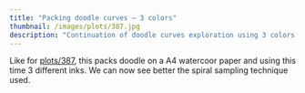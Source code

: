 ```yaml
---
title: "Packing doodle curves – 3 colors"
thumbnail: /images/plots/387.jpg
description: "Continuation of doodle curves exploration using 3 colors."
---
```


Like for [plots/387](/plots/387), this packs doodle on a A4 watercoor paper and using this time 3 different inks. We can now see better the spiral sampling technique used.